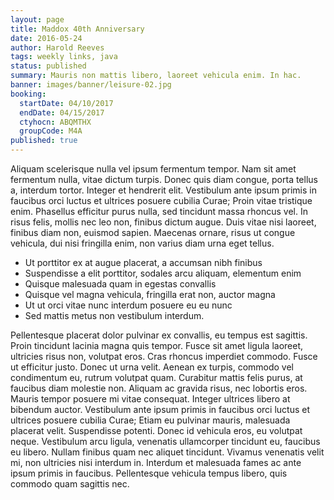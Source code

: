 ```yaml
---
layout: page
title: Maddox 40th Anniversary
date: 2016-05-24
author: Harold Reeves
tags: weekly links, java
status: published
summary: Mauris non mattis libero, laoreet vehicula enim. In hac.
banner: images/banner/leisure-02.jpg
booking:
  startDate: 04/10/2017
  endDate: 04/15/2017
  ctyhocn: ABQMTHX
  groupCode: M4A
published: true
---
```

Aliquam scelerisque nulla vel ipsum fermentum tempor. Nam sit amet fermentum nulla, vitae dictum turpis. Donec quis diam congue, porta tellus a, interdum tortor. Integer et hendrerit elit. Vestibulum ante ipsum primis in faucibus orci luctus et ultrices posuere cubilia Curae; Proin vitae tristique enim. Phasellus efficitur purus nulla, sed tincidunt massa rhoncus vel. In risus felis, mollis nec leo non, finibus dictum augue. Duis vitae nisi laoreet, finibus diam non, euismod sapien. Maecenas ornare, risus ut congue vehicula, dui nisi fringilla enim, non varius diam urna eget tellus.

* Ut porttitor ex at augue placerat, a accumsan nibh finibus
* Suspendisse a elit porttitor, sodales arcu aliquam, elementum enim
* Quisque malesuada quam in egestas convallis
* Quisque vel magna vehicula, fringilla erat non, auctor magna
* Ut ut orci vitae nunc interdum posuere eu eu nunc
* Sed mattis metus non vestibulum interdum.

Pellentesque placerat dolor pulvinar ex convallis, eu tempus est sagittis. Proin tincidunt lacinia magna quis tempor. Fusce sit amet ligula laoreet, ultricies risus non, volutpat eros. Cras rhoncus imperdiet commodo. Fusce ut efficitur justo. Donec ut urna velit. Aenean ex turpis, commodo vel condimentum eu, rutrum volutpat quam. Curabitur mattis felis purus, at faucibus diam molestie non. Aliquam ac gravida risus, nec lobortis eros. Mauris tempor posuere mi vitae consequat. Integer ultrices libero at bibendum auctor.
Vestibulum ante ipsum primis in faucibus orci luctus et ultrices posuere cubilia Curae; Etiam eu pulvinar mauris, malesuada placerat velit. Suspendisse potenti. Donec id vehicula eros, eu volutpat neque. Vestibulum arcu ligula, venenatis ullamcorper tincidunt eu, faucibus eu libero. Nullam finibus quam nec aliquet tincidunt. Vivamus venenatis velit mi, non ultricies nisi interdum in. Interdum et malesuada fames ac ante ipsum primis in faucibus. Pellentesque vehicula tempus libero, quis commodo quam sagittis nec.
